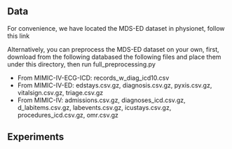 ## Data 

For convenience, we have located the MDS-ED dataset in physionet, follow this link

Alternatively, you can preprocess the MDS-ED dataset on your own, first, download from the following databased the following files and place them under this directory, then run full_preprocessing.py

- From MIMIC-IV-ECG-ICD: records_w_diag_icd10.csv
- From MIMIC-IV-ED: edstays.csv.gz, diagnosis.csv.gz, pyxis.csv.gz, vitalsign.csv.gz, triage.csv.gz
- From MIMIC-IV: admissions.csv.gz, diagnoses_icd.csv.gz, d_labitems.csv.gz, labevents.csv.gz, icustays.csv.gz, procedures_icd.csv.gz, omr.csv.gz



## Experiments



